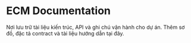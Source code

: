 # ECM Documentation

Nơi lưu trữ tài liệu kiến trúc, API và ghi chú vận hành cho dự án. Thêm sơ đồ, đặc tả contract và tài liệu hướng dẫn tại đây.
